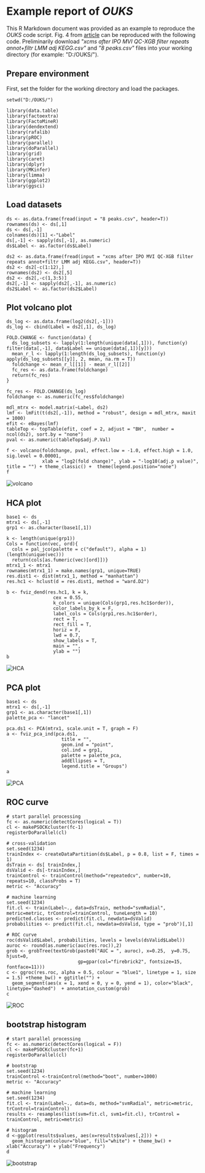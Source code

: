 # Example report of _OUKS_

This R Markdown document was provided as an example to reproduce the _OUKS_ code script. Fig. 4 from [article](https://pubs.acs.org/doi/10.1021/acs.jproteome.1c00392) can be reproduced with the following code. 
Preliminarily download _"xcms after IPO MVI QC-XGB filter repeats annot+filtr LMM adj KEGG.csv"_ and _"8 peaks.csv"_ files into your working directory (for example: "D:/OUKS/").

## Prepare environment
First, set the folder for the working directory and load the packages.

```{r}
setwd("D:/OUKS/")

library(data.table)
library(factoextra)
library(FactoMineR)
library(dendextend)
library(rafalib)
library(pROC)
library(parallel)
library(doParallel)
library(grid)
library(caret)
library(dplyr)
library(MKinfer)
library(limma)
library(ggplot2)
library(ggsci)
```

## Load datasets
```{r}
ds <- as.data.frame(fread(input = "8 peaks.csv", header=T))
rownames(ds) <- ds[,1]
ds <- ds[,-1]
colnames(ds)[1] <-"Label"
ds[,-1] <- sapply(ds[,-1], as.numeric)
ds$Label <- as.factor(ds$Label)

ds2 <- as.data.frame(fread(input = "xcms after IPO MVI QC-XGB filter repeats annot+filtr LMM adj KEGG.csv", header=T))
ds2 <- ds2[-c(1:12),]
rownames(ds2) <- ds2[,5]
ds2 <- ds2[,-c(1,3:5)]
ds2[,-1] <- sapply(ds2[,-1], as.numeric)
ds2$Label <- as.factor(ds2$Label)
```

## Plot volcano plot
```{r}
ds_log <- as.data.frame(log2(ds2[,-1]))
ds_log <- cbind(Label = ds2[,1], ds_log)

FOLD.CHANGE <- function(data) {
  ds_log_subsets <- lapply(1:length(unique(data[,1])), function(y) filter(data[,-1], data$Label == unique(data[,1])[y])) 
  mean_r_l <- lapply(1:length(ds_log_subsets), function(y) apply(ds_log_subsets[[y]], 2, mean, na.rm = T)) 
  foldchange <- mean_r_l[[1]] - mean_r_l[[2]]
  fc_res <- as.data.frame(foldchange)
  return(fc_res)
}

fc_res <- FOLD.CHANGE(ds_log)
foldchange <- as.numeric(fc_res$foldchange)

mdl_mtrx <- model.matrix(~Label, ds2)
lmf <- lmFit(t(ds2[,-1]), method = "robust", design = mdl_mtrx, maxit = 1000) 
efit <- eBayes(lmf)
tableTop <- topTable(efit, coef = 2, adjust = "BH",  number = ncol(ds2), sort.by = "none")
pval <- as.numeric(tableTop$adj.P.Val)

f <- volcano(foldchange, pval, effect.low = -1.0, effect.high = 1.0, sig.level = 0.00001,
             xlab = "log2(fold change)", ylab = "-log10(adj.p value)",  title = "") + theme_classic() +  theme(legend.position="none") 
f
```

![volcano](/vignette/volcano.png)

## HCA plot

```{r}
base1 <- ds 
mtrx1 <- ds[,-1] 
grp1 <- as.character(base1[,1]) 

k <- length(unique(grp1)) 
Cols = function(vec, ord){
  cols = pal_jco(palette = c("default"), alpha = 1)(length(unique(vec)))
  return(cols[as.fumeric(vec)[ord]])}
mtrx1_1 <- mtrx1
rownames(mtrx1_1) = make.names(grp1, unique=TRUE)
res.dist1 <- dist(mtrx1_1, method = "manhattan") 
res.hc1 <- hclust(d = res.dist1, method = "ward.D2") 

b <- fviz_dend(res.hc1, k = k, 
                 cex = 0.55, 
                 k_colors = unique(Cols(grp1,res.hc1$order)), 
                 color_labels_by_k = F, 
                 label_cols = Cols(grp1,res.hc1$order),
                 rect = T, 
                 rect_fill = T,
                 horiz = F,
                 lwd = 0.7, 
                 show_labels = T,
                 main = "",
                 ylab = "")
b
```

![HCA](/vignette/HCA.png)

## PCA plot

```{r}
base1 <- ds 
mtrx1 <- ds[,-1] 
grp1 <- as.character(base1[,1]) 
palette_pca <- "lancet"

pca.ds1 <- PCA(mtrx1, scale.unit = T, graph = F)
a <- fviz_pca_ind(pca.ds1,
                    title = "",
                    geom.ind = "point", 
                    col.ind = grp1, 
                    palette = palette_pca, 
                    addEllipses = T, 
                    legend.title = "Groups")
a
```

![PCA](/vignette/PCA.png)

## ROC curve

```{r}
# start parallel processing
fc <- as.numeric(detectCores(logical = T))
cl <- makePSOCKcluster(fc-1)
registerDoParallel(cl)

# cross-validation
set.seed(1234) 
trainIndex <- createDataPartition(ds$Label, p = 0.8, list = F, times = 1)
dsTrain <- ds[ trainIndex,]
dsValid <- ds[-trainIndex,]
trainControl <- trainControl(method="repeatedcv", number=10, repeats=10, classProbs = T) 
metric <- "Accuracy" 

# machine learning
set.seed(1234)
fit.cl <- train(Label~., data=dsTrain, method="svmRadial", metric=metric, trControl=trainControl, tuneLength = 10)
predicted.classes <- predict(fit.cl, newdata=dsValid)
probabilities <- predict(fit.cl, newdata=dsValid, type = "prob")[,1]

# ROC curve
roc(dsValid$Label, probabilities, levels = levels(dsValid$Label))
auroc <- round(as.numeric(auc(res.roc)),2)
grob <- grobTree(textGrob(paste0("AUC = ", auroc), x=0.25,  y=0.75, hjust=0,
                          gp=gpar(col="firebrick2", fontsize=15, fontface=11)))
c <- ggroc(res.roc, alpha = 0.5, colour = "blue1", linetype = 1, size = 1.5) +theme_bw() + ggtitle("") + 
  geom_segment(aes(x = 1, xend = 0, y = 0, yend = 1), color="black", linetype="dashed")  + annotation_custom(grob)
c
```

![ROC](/vignette/ROC.png)

## bootstrap histogram

```{r}
# start parallel processing
fc <- as.numeric(detectCores(logical = F))
cl <- makePSOCKcluster(fc+1)
registerDoParallel(cl)

# bootstrap
set.seed(1234)
trainControl <-trainControl(method="boot", number=1000)
metric <- "Accuracy" 

# machine learning
set.seed(1234)
fit.cl <- train(Label~., data=ds, method="svmRadial", metric=metric, trControl=trainControl)
results <- resamples(list(svm=fit.cl, svm1=fit.cl), trControl = trainControl, metric=metric)

# histogram
d <-ggplot(results$values, aes(x=results$values[,2])) + 
  geom_histogram(colour="blue", fill="white") + theme_bw() + xlab("Accuracy") + ylab("Frequency")
d
```
![bootstrap](/vignette/bootstrap.png)

